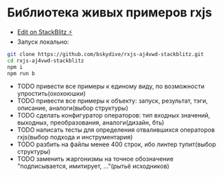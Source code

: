 # Библиотека живых примеров rxjs

* [Edit on StackBlitz ⚡️](https://stackblitz.com/edit/rxjs-aj4vwd)
* Запуск локально:
```bash
git clone https://github.com/bskydive/rxjs-aj4vwd-stackblitz.git
cd rxjs-aj4vwd-stackblitz
npm i
npm run b
```
* TODO привести все примеры к единому виду, по возможности упростить(охохоюшки)
* TODO привести все примеры к объекту: запуск, результат, тэги, описание, аналоги(выбор структуры)
* TODO сделать конфигуратор операторов: тип входных значений, выходных, преобразования, аналоги(дизайн, бть)
* TODO написать тесты для определения отвалившихся операторов rxjs(выбор подхода и инструментария)
* TODO разбить на файлы менее 400 строк, ибо линтер тупит(выбор структуры)
* TODO заменить жаргонизмы на точное обозначение "подписывается, имитирует, ..."(рытьё исходников)

